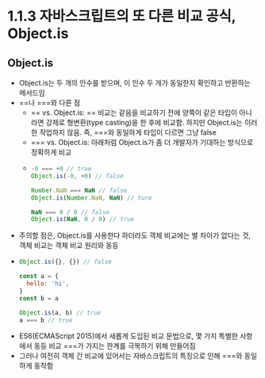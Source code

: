 # 1.1.3 자바스크립트의 또 다른 비교 공식, Object.is
## Object.is
- Object.is는 두 개의 인수를 받으며, 이 인수 두 개가 동일한지 확인하고 반환하는 메서드임
- ==나 ===와 다른 점
  - == vs. Object.is: == 비교는 같음을 비교하기 전에 양쪽이 같은 타입이 아니라면 강제로 형변환(type casting)을 한 후에 비교함. 하지만 Object.is는 이러한 작업하지 않음. 즉, ===와 동일하게 타입이 다르면 그냥 false
  - === vs. Object.is: 아래처럼 Object.is가 좀 더 개발자가 기대하는 방식으로 정확하게 비교
  - ```js
    -0 === +0 // true
    Object.is(-0, +0) // false

    Number.NaN === NaN // false
    Object.is(Number.NaN, NaN) // ture

    NaN === 0 / 0 // false
    Object.is(NaN, 0 / 0) // true
    ```
- 주의할 점은, Object.is를 사용한다 하더라도 객체 비교에는 별 차이가 없다는 것, 객체 비교는 객체 비교 원리와 동등
- ```js
  Object.is({}, {}) // false

  const a = {
    hello: 'hi',
  }
  const b = a

  Object.is(a, b) // true
  a === b // true
  ```
- ES6(ECMAScript 2015)에서 새롭게 도입된 비교 문법으로, 몇 가지 특별한 사항에서 동등 비교 ===가 가지는 한계를 극복하기 위해 만들어짐
- 그러나 여전히 객체 간 비교에 있어서는 자바스크립트의 특징으로 인해 ===와 동일하게 동작함
